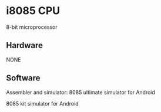 # i8085 CPU

8-bit microprocessor

## Hardware

NONE

## Software

Assembler and simulator: 8085 ultimate simulator for Android

8085 kit simulator for Android
